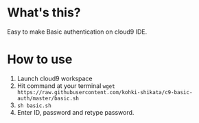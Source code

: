 # What's this?

Easy to make Basic authentication on cloud9 IDE.

# How to use

1. Launch cloud9 workspace
1. Hit command at your terminal `wget https://raw.githubusercontent.com/kohki-shikata/c9-basic-auth/master/basic.sh`
2. `sh basic.sh`
1. Enter ID, password and retype password.
